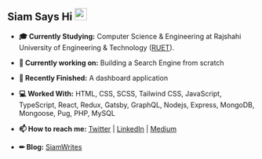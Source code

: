 ## Siam Says Hi <img src="https://media.giphy.com/media/hvRJCLFzcasrR4ia7z/giphy.gif" width="25px" height="25px">

- **🎓 Currently Studying:** Computer Science & Engineering at Rajshahi University of Engineering & Technology ([RUET](https://www.ruet.ac.bd/)).
- **🔭 Currently working on:** Building a Search Engine from scratch
- **🏁 Recently Finished:** A dashboard application
- **💻 Worked With:** HTML, CSS, SCSS, Tailwind CSS, JavaScript, TypeScript, React, Redux, Gatsby, GraphQL, Nodejs, Express, MongoDB, Mongoose, Pug, PHP, MySQL
  
- **📫 How to reach me:** [Twitter](https://twitter.com/NaimulIslamSiam) | [LinkedIn](https://www.linkedin.com/in/naimulislamsiam/) | [Medium](https://medium.com/@NaimulIslamSiam)
- **✏ Blog:** [SiamWrites](https://siamwrites.netlify.app/)

